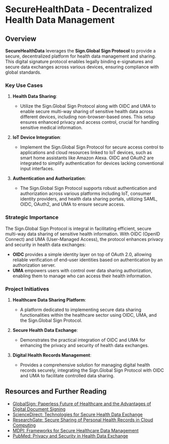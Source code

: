 # SecureHealthData - Decentralized Health Data Management

## Overview
**SecureHealthData** leverages the **Sign.Global Sign Protocol** to provide a secure, decentralized platform for health data management and sharing. This digital signature protocol enables legally binding e-signatures and secure data exchanges across various devices, ensuring compliance with global standards.

### Key Use Cases

1. **Health Data Sharing**:
   - Utilize the Sign.Global Sign Protocol along with OIDC and UMA to enable secure multi-way sharing of sensitive health data across different devices, including non-browser-based ones. This setup ensures enhanced privacy and access control, crucial for handling sensitive medical information.

2. **IoT Device Integration**:
   - Implement the Sign.Global Sign Protocol for secure access control to applications and cloud resources linked to IoT devices, such as smart home assistants like Amazon Alexa. OIDC and OAuth2 are integrated to simplify authentication for devices lacking conventional input interfaces.

3. **Authentication and Authorization**:
   - The Sign.Global Sign Protocol supports robust authentication and authorization across various platforms including IoT, consumer identity providers, and health data sharing portals, utilizing SAML, OIDC, OAuth2, and UMA to ensure secure access.

### Strategic Importance

The Sign.Global Sign Protocol is integral in facilitating efficient, secure multi-way data sharing of sensitive health information. With OIDC (OpenID Connect) and UMA (User-Managed Access), the protocol enhances privacy and security in health data exchanges:
- **OIDC** provides a simple identity layer on top of OAuth 2.0, allowing reliable verification of end-user identities based on authentication by an authorization server.
- **UMA** empowers users with control over data sharing authorization, enabling them to manage who can access their health information.

### Project Initiatives

1. **Healthcare Data Sharing Platform**:
   - A platform dedicated to implementing secure data sharing functionalities within the healthcare sector using OIDC, UMA, and the Sign.Global Sign Protocol.

2. **Secure Health Data Exchange**:
   - Demonstrates the practical integration of OIDC and UMA for enhancing the privacy and security of health data exchanges.

3. **Digital Health Records Management**:
   - Provides a comprehensive solution for managing digital health records securely, integrating the Sign.Global Sign Protocol with OIDC and UMA to facilitate controlled data sharing.

## Resources and Further Reading

- [GlobalSign: Paperless Future of Healthcare and the Advantages of Digital Document Signing](https://www.globalsign.com/en-in/blog/paperless-future-healthcare-4-advantages-digital-document-signing)
- [ScienceDirect: Technologies for Secure Health Data Exchange](https://www.sciencedirect.com/science/article/abs/pii/S0167739X14002076)
- [ResearchGate: Secure Sharing of Personal Health Records in Cloud Computing](https://www.researchgate.net/publication/267928964_Secure_sharing_of_Personal_Health_Records_in_cloud_computing_Ciphertext-Policy_Attribute-Based_Signcryption)
- [MDPI: Frameworks for Secure Healthcare Data Management](https://www.mdpi.com/2079-8954/11/8/435)
- [PubMed: Privacy and Security in Health Data Exchange](https://www.ncbi.nlm.nih.gov/pmc/articles/PMC8521885/)